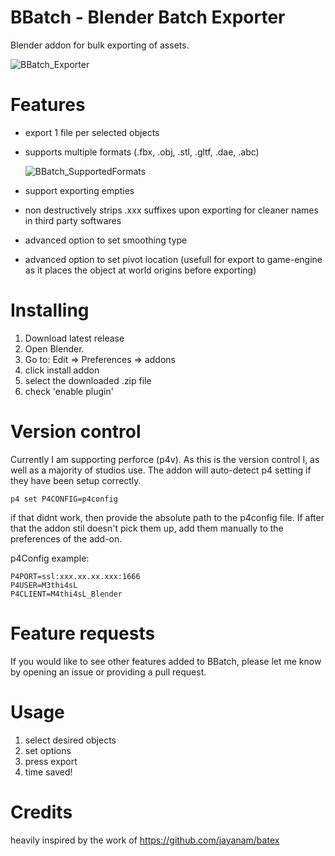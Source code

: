 # BBatch - Blender Batch Exporter
 Blender addon for bulk exporting of assets.
 
![BBatch_Exporter](https://github.com/MathiasLArt/BBatch/assets/59111832/f0d1b418-80e1-46a6-b61c-27b87ab1f667)

# Features
* export 1 file per selected objects
* supports multiple formats (.fbx, .obj, .stl, .gltf, .dae, .abc)
  
   ![BBatch_SupportedFormats](https://github.com/MathiasLArt/BBatch/assets/59111832/2d7a4a57-2a67-48db-bcc0-a797d3d8d350)

* support exporting empties
* non destructively strips .xxx suffixes upon exporting for cleaner names in third party softwares

  
* advanced option to set smoothing type
* advanced option to set pivot location (usefull for export to game-engine as it places the object at world origins before exporting)

# Installing
1. Download latest release
2. Open Blender.
3. Go to: Edit => Preferences => addons
4. click install addon
5. select the downloaded .zip file
6. check 'enable plugin'

# Version control
Currently I am supporting perforce (p4v). As this is the version control I, as well as a majority of studios use.
The addon will auto-detect p4 setting if they have been setup correctly.

```
p4 set P4CONFIG=p4config
```

if that didnt work, then provide the absolute path to the p4config file.
If after that the addon stil doesn't pick them up, add them manually to the preferences of the add-on.

p4Config example:
```
P4PORT=ssl:xxx.xx.xx.xxx:1666
P4USER=M3thi4sL
P4CLIENT=M4thi4sL_Blender
```

# Feature requests
If you would like to see other features added to BBatch, please let me know by opening an issue or providing a pull request. 

# Usage
1) select desired objects
2) set options
3) press export
4) time saved!

# Credits

heavily inspired by the work of https://github.com/jayanam/batex
